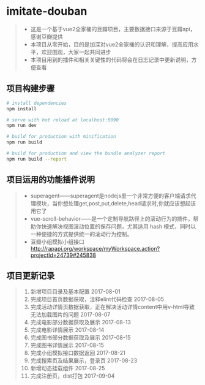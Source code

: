 # imitate-douban

> * 这是一个基于vue2全家桶的豆瓣项目，主要数据接口来源于豆瓣api，感谢豆瓣提供
> * 本项目从零开始，目的是加深对vue2全家桶的认识和理解，提高应用水平，欢迎围观，大家一起共同进步
> * 本项目用到的插件和相关关键性的代码将会在日志记录中更新说明，方便查看

## 项目构建步骤

``` bash
# install dependencies
npm install

# serve with hot reload at localhost:8090
npm run dev

# build for production with minification
npm run build

# build for production and view the bundle analyzer report
npm run build --report
```
## 项目运用的功能插件说明

> * superagent——superagent是nodejs里一个非常方便的客户端请求代理模块，当你想处理get,post,put,delete,head请求时,你就应该想起该用它了
> * vue-scroll-behavior——是一个定制导航路径上的滚动行为的插件，帮助你快速解决视图滚动位置的保存问题，尤其适用 hash 模式，同时以一种便捷的方式提供统一的滚动行为控制。
> * 豆瓣小组模拟小组接口 http://rapapi.org/workspace/myWorkspace.action?projectId=24739#245838
## 项目更新记录

> 1.  新增项目目录及基本配置                         2017-08-01
> 2.  完成项目首页数据获取，注释elint代码检查        2017-08-05
> 3.  完成活动详情页数据获取，正在解决活动详情content中用v-html导致无法加载图片的问题        2017-08-07
> 4.  完成电影部分数据获取及展示        2017-08-13
> 5.  完成电影详情展示        2017-08-14
> 6.  完成图书部分数据获取及展示        2017-08-15
> 7.  完成图书详情展示        2017-08-15
> 8.  完成小组模拟接口数据返回        2017-08-21
> 9.  完成搜索页及结果展示，登录页        2017-08-23
> 10.  新增动态挂载组件        2017-08-25
> 11.  完成注册页，dist打包        2017-09-04
